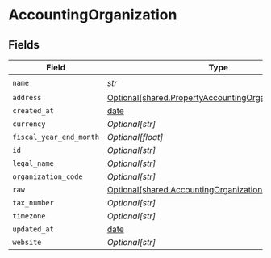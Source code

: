 # AccountingOrganization


## Fields

| Field                                                                                                                  | Type                                                                                                                   | Required                                                                                                               | Description                                                                                                            |
| ---------------------------------------------------------------------------------------------------------------------- | ---------------------------------------------------------------------------------------------------------------------- | ---------------------------------------------------------------------------------------------------------------------- | ---------------------------------------------------------------------------------------------------------------------- |
| `name`                                                                                                                 | *str*                                                                                                                  | :heavy_check_mark:                                                                                                     | N/A                                                                                                                    |
| `address`                                                                                                              | [Optional[shared.PropertyAccountingOrganizationAddress]](../../models/shared/propertyaccountingorganizationaddress.md) | :heavy_minus_sign:                                                                                                     | N/A                                                                                                                    |
| `created_at`                                                                                                           | [date](https://docs.python.org/3/library/datetime.html#date-objects)                                                   | :heavy_minus_sign:                                                                                                     | N/A                                                                                                                    |
| `currency`                                                                                                             | *Optional[str]*                                                                                                        | :heavy_minus_sign:                                                                                                     | N/A                                                                                                                    |
| `fiscal_year_end_month`                                                                                                | *Optional[float]*                                                                                                      | :heavy_minus_sign:                                                                                                     | N/A                                                                                                                    |
| `id`                                                                                                                   | *Optional[str]*                                                                                                        | :heavy_minus_sign:                                                                                                     | N/A                                                                                                                    |
| `legal_name`                                                                                                           | *Optional[str]*                                                                                                        | :heavy_minus_sign:                                                                                                     | N/A                                                                                                                    |
| `organization_code`                                                                                                    | *Optional[str]*                                                                                                        | :heavy_minus_sign:                                                                                                     | N/A                                                                                                                    |
| `raw`                                                                                                                  | [Optional[shared.AccountingOrganizationRaw]](../../models/shared/accountingorganizationraw.md)                         | :heavy_minus_sign:                                                                                                     | N/A                                                                                                                    |
| `tax_number`                                                                                                           | *Optional[str]*                                                                                                        | :heavy_minus_sign:                                                                                                     | N/A                                                                                                                    |
| `timezone`                                                                                                             | *Optional[str]*                                                                                                        | :heavy_minus_sign:                                                                                                     | N/A                                                                                                                    |
| `updated_at`                                                                                                           | [date](https://docs.python.org/3/library/datetime.html#date-objects)                                                   | :heavy_minus_sign:                                                                                                     | N/A                                                                                                                    |
| `website`                                                                                                              | *Optional[str]*                                                                                                        | :heavy_minus_sign:                                                                                                     | N/A                                                                                                                    |